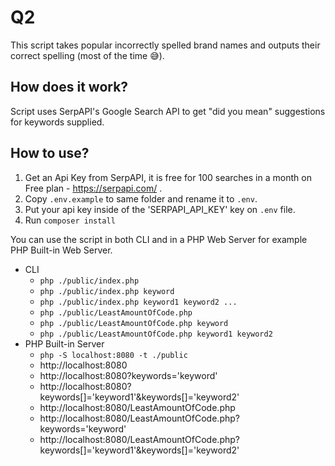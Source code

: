 # Q2

This script takes popular incorrectly spelled brand names and outputs their correct spelling (most of the time 😅).
## How does it work?
Script uses SerpAPI's Google Search API to get "did you mean" suggestions for keywords supplied. 
## How to use?

 1. Get an Api Key from SerpAPI, it is free for 100 searches in a month on Free plan - https://serpapi.com/ .
 2. Copy `.env.example` to same folder and rename it to `.env`.
 3. Put your api key inside of the 'SERPAPI_API_KEY' key on `.env` file.
 4. Run `composer install`

You can use the script in both CLI and in a PHP Web Server for example PHP Built-in Web Server.
 - CLI
	 - `php ./public/index.php`
	 - `php ./public/index.php keyword`
	 - `php ./public/index.php keyword1 keyword2 ...`
	 - `php ./public/LeastAmountOfCode.php`
	 - `php ./public/LeastAmountOfCode.php keyword`
	 - `php ./public/LeastAmountOfCode.php keyword1 keyword2`
 - PHP Built-in Server
	 - `php -S localhost:8080 -t ./public`
	 - http://localhost:8080
	 - http://localhost:8080?keywords='keyword'
	 - http://localhost:8080?keywords[]='keyword1'&keywords[]='keyword2'
	 - http://localhost:8080/LeastAmountOfCode.php
	 - http://localhost:8080/LeastAmountOfCode.php?keywords='keyword'
	 - http://localhost:8080/LeastAmountOfCode.php?keywords[]='keyword1'&keywords[]='keyword2'
